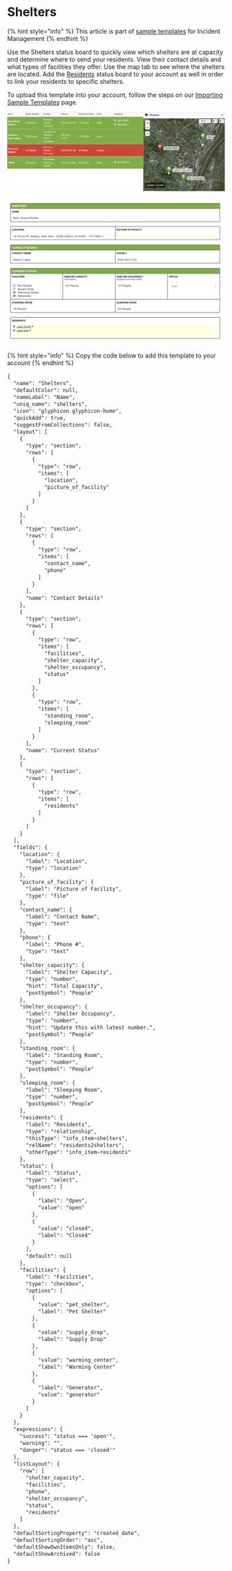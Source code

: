 # Shelters

{% hint style="info" %}
This article is part of [sample templates](../) for Incident Management
{% endhint %}

Use the Shelters status board to quickly view which shelters are at capacity and determine where to send your residents. View their contact details and what types of facilities they offer. Use the map tab to see where the shelters are located. Add the [Residents](residents.md) status board to your account as well in order to link your residents to specific shelters.   
  
To upload this template into your account, follow the steps on our [Importing Sample Templates](../importing-sample-templates.md) page.

![](../../../.gitbook/assets/screen-shot-2021-09-23-at-1.52.42-pm.png)

![](../../../.gitbook/assets/screen-shot-2021-09-23-at-1.51.40-pm.png)

{% hint style="info" %}
Copy the code below to add this template to your account
{% endhint %}

```text
{
  "name": "Shelters",
  "defaultColor": null,
  "nameLabel": "Name",
  "uniq_name": "shelters",
  "icon": "glyphicon glyphicon-home",
  "quickAdd": true,
  "suggestFromCollections": false,
  "layout": [
    {
      "type": "section",
      "rows": [
        {
          "type": "row",
          "items": [
            "location",
            "picture_of_facility"
          ]
        }
      ]
    },
    {
      "type": "section",
      "rows": [
        {
          "type": "row",
          "items": [
            "contact_name",
            "phone"
          ]
        }
      ],
      "name": "Contact Details"
    },
    {
      "type": "section",
      "rows": [
        {
          "type": "row",
          "items": [
            "facilities",
            "shelter_capacity",
            "shelter_occupancy",
            "status"
          ]
        },
        {
          "type": "row",
          "items": [
            "standing_room",
            "sleeping_room"
          ]
        }
      ],
      "name": "Current Status"
    },
    {
      "type": "section",
      "rows": [
        {
          "type": "row",
          "items": [
            "residents"
          ]
        }
      ]
    }
  ],
  "fields": {
    "location": {
      "label": "Location",
      "type": "location"
    },
    "picture_of_facility": {
      "label": "Picture of Facility",
      "type": "file"
    },
    "contact_name": {
      "label": "Contact Name",
      "type": "text"
    },
    "phone": {
      "label": "Phone #",
      "type": "text"
    },
    "shelter_capacity": {
      "label": "Shelter Capacity",
      "type": "number",
      "hint": "Total Capacity",
      "postSymbol": "People"
    },
    "shelter_occupancy": {
      "label": "Shelter Occupancy",
      "type": "number",
      "hint": "Update this with latest number.",
      "postSymbol": "People"
    },
    "standing_room": {
      "label": "Standing Room",
      "type": "number",
      "postSymbol": "People"
    },
    "sleeping_room": {
      "label": "Sleeping Room",
      "type": "number",
      "postSymbol": "People"
    },
    "residents": {
      "label": "Residents",
      "type": "relationship",
      "thisType": "info_item~shelters",
      "relName": "residents2shelters",
      "otherType": "info_item~residents"
    },
    "status": {
      "label": "Status",
      "type": "select",
      "options": [
        {
          "label": "Open",
          "value": "open"
        },
        {
          "value": "closed",
          "label": "Closed"
        }
      ],
      "default": null
    },
    "facilities": {
      "label": "Facilities",
      "type": "checkbox",
      "options": [
        {
          "value": "pet_shelter",
          "label": "Pet Shelter"
        },
        {
          "value": "supply_drop",
          "label": "Supply Drop"
        },
        {
          "value": "warming_center",
          "label": "Warming Center"
        },
        {
          "label": "Generator",
          "value": "generator"
        }
      ]
    }
  },
  "expressions": {
    "success": "status === 'open'",
    "warning": "",
    "danger": "status === 'closed'"
  },
  "listLayout": {
    "row": [
      "shelter_capacity",
      "facilities",
      "phone",
      "shelter_occupancy",
      "status",
      "residents"
    ]
  },
  "defaultSortingProperty": "created_date",
  "defaultSortingOrder": "asc",
  "defaultShowOwnItemsOnly": false,
  "defaultShowArchived": false
}
```



